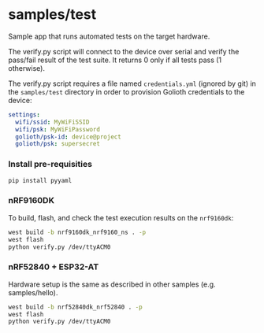 # samples/test

Sample app that runs automated tests on the target hardware.

The verify.py script will connect to the device over serial and verify
the pass/fail result of the test suite. It returns 0 only if all tests pass (1 otherwise).

The verify.py script requires a file named `credentials.yml` (ignored by git) in
the `samples/test` directory in order to provision Golioth credentials to the device:

```yaml
settings:
  wifi/ssid: MyWiFiSSID
  wifi/psk: MyWiFiPassword
  golioth/psk-id: device@project
  golioth/psk: supersecret
```

### Install pre-requisities

```sh
pip install pyyaml
```

### nRF9160DK

To build, flash, and check the test execution results on the `nrf9160dk`:

```sh
west build -b nrf9160dk_nrf9160_ns . -p
west flash
python verify.py /dev/ttyACM0
```

### nRF52840 + ESP32-AT

Hardware setup is the same as described in other samples (e.g. samples/hello).

```sh
west build -b nrf52840dk_nrf52840 . -p
west flash
python verify.py /dev/ttyACM0
```
